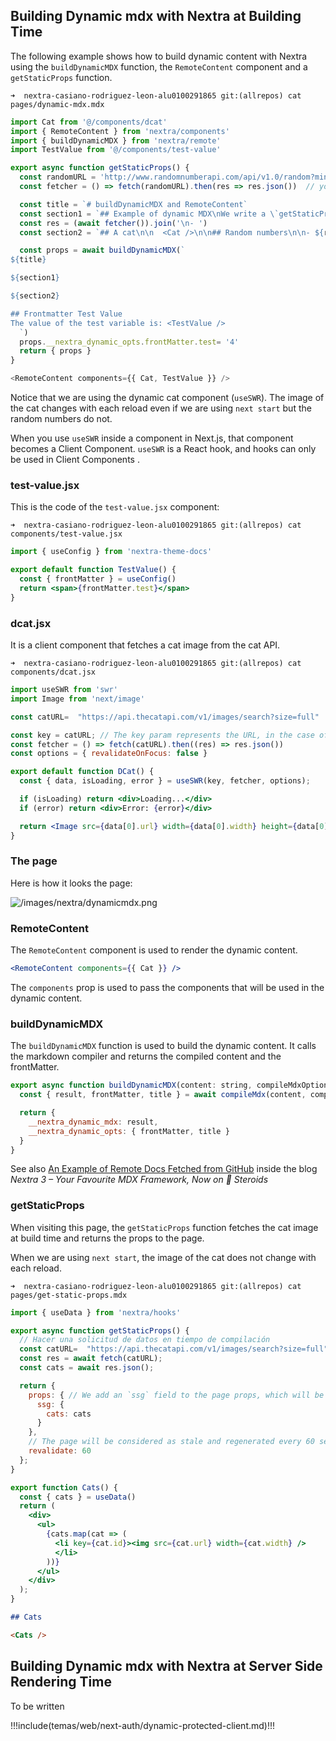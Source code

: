 ## Building Dynamic mdx with Nextra at Building Time

The following example shows how to build dynamic content with Nextra using the `buildDynamicMDX` function, the `RemoteContent` component and 
a `getStaticProps` function.


`➜  nextra-casiano-rodriguez-leon-alu0100291865 git:(allrepos) cat pages/dynamic-mdx.mdx`

```js
import Cat from '@/components/dcat'
import { RemoteContent } from 'nextra/components'
import { buildDynamicMDX } from 'nextra/remote'
import TestValue from '@/components/test-value'

export async function getStaticProps() {
  const randomURL = 'http://www.randomnumberapi.com/api/v1.0/random?min=1&max=100&count=5' // if you move the fetcher function outside of the getStaticProps, 
  const fetcher = () => fetch(randomURL).then(res => res.json())  // you will get an error because fetcher is not defined

  const title = `# buildDynamicMDX and RemoteContent`
  const section1 = `## Example of dynamic MDX\nWe write a \`getStaticProps\` function to fetch the content of the \`mdx\` files and then we use \`RemoteContent\` and \`buildDynamicMDX\` to build the \`mdx\` content.` // Some fetched content
  const res = (await fetcher()).join('\n- ')
  const section2 = `## A cat\n\n  <Cat />\n\n## Random numbers\n\n- ${res}`   // More fetched content

  const props = await buildDynamicMDX(`
${title}

${section1}

${section2}

## Frontmatter Test Value
The value of the test variable is: <TestValue />
  `)
  props.__nextra_dynamic_opts.frontMatter.test= '4'
  return { props }
}

<RemoteContent components={{ Cat, TestValue }} />
```

Notice that we are using the dynamic cat component (`useSWR`).
The image of the cat changes with each reload even if we are using `next start` but the random numbers do not.

When you use `useSWR` inside a component in Next.js, that component becomes a Client Component. 
`useSWR` is a React hook, and hooks can only be used in Client Components .


### test-value.jsx

This is the code of the `test-value.jsx` component:

`➜  nextra-casiano-rodriguez-leon-alu0100291865 git:(allrepos) cat components/test-value.jsx`

```jsx 
import { useConfig } from 'nextra-theme-docs'

export default function TestValue() {
  const { frontMatter } = useConfig()
  return <span>{frontMatter.test}</span>
}
```

### dcat.jsx

It is a client component that fetches a cat image from the cat API.

`➜  nextra-casiano-rodriguez-leon-alu0100291865 git:(allrepos) cat components/dcat.jsx`

```jsx
import useSWR from 'swr'
import Image from 'next/image'

const catURL=  "https://api.thecatapi.com/v1/images/search?size=full"

const key = catURL; // The key param represents the URL, in the case of REST APIs, to which the request is to be made. The reason for the key name is because it actually is a key. It is a unique string that represents the data that is being fetched. If the key changes, the data will be refetched.
const fetcher = () => fetch(catURL).then((res) => res.json())
const options = { revalidateOnFocus: false }

export default function DCat() {
  const { data, isLoading, error } = useSWR(key, fetcher, options);

  if (isLoading) return <div>Loading...</div>
  if (error) return <div>Error: {error}</div>

  return <Image src={data[0].url} width={data[0].width} height={data[0].height}/>
}
```

### The page

Here is how it looks the page:

![/images/nextra/dynamicmdx.png](/images/nextra/dynamicmdx.png)

### RemoteContent

The `RemoteContent` component is used to render the dynamic content. 

```jsx
<RemoteContent components={{ Cat }} />
```

The `components` prop is used to pass the components that will be used in the dynamic content.

### buildDynamicMDX

The `buildDynamicMDX` function is used to build the dynamic content. It calls the markdown compiler
and returns the compiled content and the frontMatter.

```js
export async function buildDynamicMDX(content: string, compileMdxOptions) {
  const { result, frontMatter, title } = await compileMdx(content, compileMdxOptions)

  return {
    __nextra_dynamic_mdx: result,
    __nextra_dynamic_opts: { frontMatter, title }
  }
}
```

See also [An Example of Remote Docs Fetched from GitHub](https://the-guild.dev/blog/nextra-3#remote-docs-support) inside the blog 
*Nextra 3 – Your Favourite MDX Framework, Now on 🧪 Steroids*


### getStaticProps

When visiting this page, the `getStaticProps` function
fetches the cat image at build time and returns the props to the page.

When we are using `next start`, the image of the cat does not change with each reload.


`➜  nextra-casiano-rodriguez-leon-alu0100291865 git:(allrepos) cat pages/get-static-props.mdx`

```jsx
import { useData } from 'nextra/hooks'

export async function getStaticProps() {
  // Hacer una solicitud de datos en tiempo de compilación
  const catURL=  "https://api.thecatapi.com/v1/images/search?size=full"
  const res = await fetch(catURL);
  const cats = await res.json();

  return {
    props: { // We add an `ssg` field to the page props, which will be provided to the Nextra `useData` hook.
      ssg: {
        cats: cats
      }
    },
    // The page will be considered as stale and regenerated every 60 seconds.
    revalidate: 60
  };
}

export function Cats() {
  const { cats } = useData()
  return (
    <div>
      <ul>
        {cats.map(cat => (
          <li key={cat.id}><img src={cat.url} width={cat.width} />
          </li>
        ))}
      </ul>
    </div>
  );
}
```

````md
## Cats

<Cats />

````

## Building Dynamic mdx with Nextra at Server Side Rendering Time

To be written

!!!include(temas/web/next-auth/dynamic-protected-client.md)!!!
